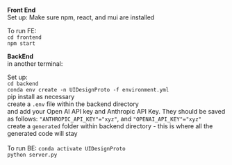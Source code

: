 **Front End** <br />
Set up: Make sure npm, react, and mui are installed<br />

To run FE: <br />
`cd frontend`<br />
`npm start`<br />

**BackEnd**<br />
in another terminal: <br/>

Set up: <br/>
`cd backend` <br/>
`conda env create -n UIDesignProto -f environment.yml`<br />
pip install as necessary<br />
create a `.env` file within the backend directory <br/> and add your Open AI API key and Anthropic API Key. They should be saved as follows: `"ANTHROPIC_API_KEY"="xyz"`, and `"OPENAI_API_KEY"="xyz"` <br/>
create a `generated` folder within backend directory - this is where all the generated code will stay
<br/> <br/>
To run BE:
`conda activate UIDesignProto`<br />
`python server.py` <br />

